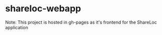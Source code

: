 # shareloc-webapp

Note:
This project is hosted in gh-pages as it's frontend for the ShareLoc application